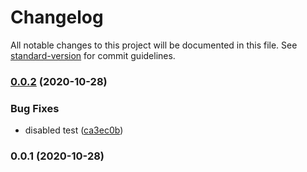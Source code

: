 # Changelog

All notable changes to this project will be documented in this file. See [standard-version](https://github.com/conventional-changelog/standard-version) for commit guidelines.

### [0.0.2](https://github.com/stermi/cdk-website/compare/v0.0.1...v0.0.2) (2020-10-28)


### Bug Fixes

* disabled test ([ca3ec0b](https://github.com/stermi/cdk-website/commit/ca3ec0b1081af04c642d6467d93bd99d05232d3e))

### 0.0.1 (2020-10-28)
